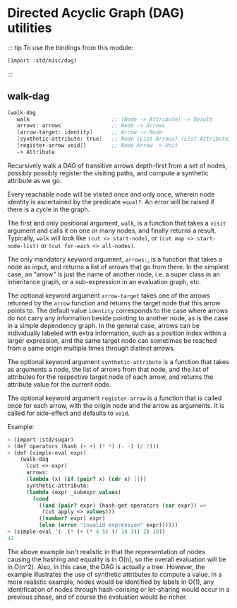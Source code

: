 # Directed Acyclic Graph (DAG) utilities

::: tip To use the bindings from this module:
```scheme
(import :std/misc/dag)
```
:::

## walk-dag
```scheme
(walk-dag
   walk                          ;; (Node -> Attribute) -> Result
   arrows: arrows                ;; Node -> Arrows
   [arrow-target: identity]      ;; Arrow -> Node
   [synthetic-attribute: true]   ;; Node (List Arrows) (List Attribute) -> Attribute
   [register-arrow void])        ;; Node Arrow -> Unit
   -> Attribute
```

Recursively walk a DAG of transitive arrows depth-first from a set of nodes,
possibly possibly register the visiting paths, and
compute a synthetic attribute as we go.

Every reachable node will be visited once and only once,
wherein node identity is ascertained by the predicate `equal?`.
An error will be raised if there is a cycle in the graph.

The first and only positional argument, `walk`, is a function
that takes a `visit` argument and calls it on one or many nodes,
and finally returns a result.
Typically, `walk` will look like `(cut <> start-node)`,
or `(cut map <> start-node-list)` or `(cut for-each <> all-nodes)`.

The only mandatory keyword argument, `arrows:`, is a function
that takes a node as input, and returns a list of arrows that go from there.
In the simplest case, an “arrow” is just the name of another node,
i.e. a super class in an inheritance graph, or
a sub-expression in an evaluation graph, etc.

The optional keyword argument `arrow-target` takes one of the arrows returned
by the `arrow` function and returns the target node that this arrow points to.
The default value `identity` corresponds to the case where arrows do not carry
any information beside pointing to another node, as is the case in a simple
dependency graph. In the general case, arrows can be individually labeled
with extra information, such as a position index within a larger expression,
and the same target node can sometimes be reached from a same origin multiple
times through distinct arrows.

The optional keyword argument `synthetic-attribute` is a function that
takes as arguments a node, the list of arrows from that node, and
the list of attributes for the respective target node of each arrow,
and returns the attribute value for the current node.

The optional keyword argument `register-arrow` is a function that is called
once for each arrow, with the origin node and the arrow as arguments.
It is called for side-effect and defaults to `void`.

Example:
```scheme
> (import :std/sugar)
> (def operators (hash (+ +) (* *) (- -) (/ /)))
> (def (simple-eval expr)
    (walk-dag
      (cut <> expr)
      arrows:
      (lambda (x) (if (pair? x) (cdr x) []))
      synthetic-attribute:
      (lambda (expr _subexpr values)
        (cond
          ((and (pair? expr) (hash-get operators (car expr)) =>
           (cut apply <> values)))
          ((number? expr) expr)
          (else (error "invalid expression" expr))))))
> (simple-eval '(- (* (+ (* 4 5) (/ 18 3)) 2) 10))
42
```
The above example isn't realistic in that the representation of nodes
causing the hashing and equality is in O(n),
so the overall evaluation will be in O(n^2).
Also, in this case, the DAG is actually a tree.
However, the example illustrates the use of synthetic attributes
to compute a value.
In a more realistic example, nodes would be identified by labels in O(1),
any identification of nodes through hash-consing or let-sharing
would occur in a previous phase, and of course the evaluation would be richer.

